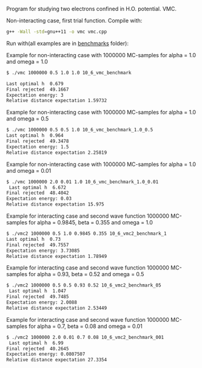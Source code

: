 Program for studying two electrons confined in H.O. potential.
VMC.

Non-interacting case, first trial function.
Compile with:

```bash
g++ -Wall -std=gnu++11 -o vmc vmc.cpp
```

Run with(all examples are in [benchmarks](/Project_5/src/benchmark) folder):

Example for non-interacting case with 1000000 MC-samples for alpha = 1.0 and omega = 1.0 
```bash
$ ./vmc 1000000 0.5 1.0 1.0 10_6_vmc_benchmark

Last optimal h  0.679
Final rejected  49.1667
Expectation energy: 3
Relative distance expectation 1.59732

```

Example for non-interacting case with 1000000 MC-samples for alpha = 1.0 and omega = 0.5 
```bash
$ ./vmc 1000000 0.5 0.5 1.0 10_6_vmc_benchmark_1.0_0.5
Last optimal h  0.964
Final rejected  49.3478
Expectation energy: 1.5
Relative distance expectation 2.25819
```

Example for non-interacting case with 1000000 MC-samples for alpha = 1.0 and omega = 0.01 
```bash
$ ./vmc 1000000 2.0 0.01 1.0 10_6_vmc_benchmark_1.0_0.01
 Last optimal h  6.672
Final rejected  48.4042
Expectation energy: 0.03
Relative distance expectation 15.975
```
Example for interacting case and second wave function 1000000 MC-samples for alpha = 0.9845, beta = 0.355 and omega = 1.0 
```bash
$ ./vmc2 1000000 0.5 1.0 0.9845 0.355 10_6_vmc2_benchmark_1
Last optimal h  0.73
Final rejected  49.7557
Expectation energy: 3.73085
Relative distance expectation 1.78949
```
Example for interacting case and second wave function 1000000 MC-samples for alpha = 0.93, beta = 0.52 and omega = 0.5 
```bash
$ ./vmc2 1000000 0.5 0.5 0.93 0.52 10_6_vmc2_benchmark_05
 Last optimal h  1.047
Final rejected  49.7485
Expectation energy: 2.0088
Relative distance expectation 2.53449
```
Example for interacting case and second wave function 1000000 MC-samples for alpha = 0.7, beta = 0.08 and omega = 0.01
```bash
$ ./vmc2 1000000 2.0 0.01 0.7 0.08 10_6_vmc2_benchmark_001
 Last optimal h  6.99
Final rejected  40.2645
Expectation energy: 0.0807507
Relative distance expectation 27.3354
```





